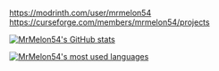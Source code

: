 https://modrinth.com/user/mrmelon54
https://curseforge.com/members/mrmelon54/projects

[![MrMelon54's GitHub stats](https://github-readme-stats.vercel.app/api?username=mrmelon54&show_icons=true&theme=onedark&include_all_commits=true&hide_border=true)](https://github.com/mrmelon54)

[![MrMelon54's most used languages](https://github-readme-stats.vercel.app/api/top-langs/?username=mrmelon54&theme=onedark&hide_border=true)](https://github.com/mrmelon54)
